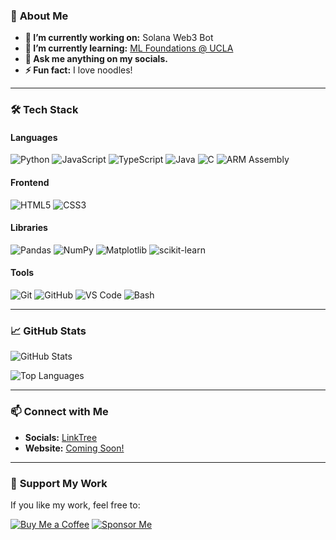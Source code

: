 ### 🚀 **About Me**

- **🔭 I’m currently working on:** Solana Web3 Bot
- **🌱 I’m currently learning:** [ML Foundations @ UCLA]([https://www.example.com](https://ecornell.cornell.edu/courses/technology/machine-learning-foundations/))
- **💬 Ask me anything on my socials.**
- **⚡ Fun fact:** I love noodles!

---

### 🛠️ **Tech Stack**
#### **Languages**
![Python](https://img.shields.io/badge/-Python-3776AB?logo=python&logoColor=white&style=for-the-badge)
![JavaScript](https://img.shields.io/badge/-JavaScript-F7DF1E?logo=javascript&logoColor=black&style=for-the-badge)
![TypeScript](https://img.shields.io/badge/-TypeScript-3178C6?logo=typescript&logoColor=white&style=for-the-badge)
![Java](https://img.shields.io/badge/-Java-007396?logo=java&logoColor=white&style=for-the-badge)
![C](https://img.shields.io/badge/-C-00599C?logo=c&logoColor=white&style=for-the-badge)
![ARM Assembly](https://img.shields.io/badge/-ARM%20Assembly-0091BD?logo=arm&logoColor=white&style=for-the-badge)

#### **Frontend**
![HTML5](https://img.shields.io/badge/-HTML5-E34F26?logo=html5&logoColor=white&style=for-the-badge)
![CSS3](https://img.shields.io/badge/-CSS3-1572B6?logo=css3&logoColor=white&style=for-the-badge)

[comment]: **Backend**
[comment]: **Databases**
[comment]: **DevOps&Cloud**

#### **Libraries**
![Pandas](https://img.shields.io/badge/-Pandas-150458?logo=pandas&logoColor=white&style=for-the-badge)
![NumPy](https://img.shields.io/badge/-NumPy-013243?logo=numpy&logoColor=white&style=for-the-badge)
![Matplotlib](https://img.shields.io/badge/-Matplotlib-019CFF?logo=python&logoColor=white&style=for-the-badge)
![scikit-learn](https://img.shields.io/badge/-scikit--learn-F7931E?logo=scikit-learn&logoColor=white&style=for-the-badge)

#### **Tools**
![Git](https://img.shields.io/badge/-Git-F05032?logo=git&logoColor=white&style=for-the-badge)
![GitHub](https://img.shields.io/badge/-GitHub-181717?logo=github&logoColor=white&style=for-the-badge)
![VS Code](https://img.shields.io/badge/-VS%20Code-007ACC?logo=visual-studio-code&logoColor=white&style=for-the-badge)
![Bash](https://img.shields.io/badge/-Bash-4EAA25?logo=gnu-bash&logoColor=white&style=for-the-badge)


---

### 📈 **GitHub Stats**

![GitHub Stats](https://github-readme-stats.vercel.app/api?username=jjcookss&show_icons=true&hide_border=true&theme=radical)

![Top Languages](https://github-readme-stats.vercel.app/api/top-langs/?username=jjcookss&layout=compact&hide_border=true&theme=radical)

---

### 📫 **Connect with Me**

- **Socials:** [LinkTree](https://linktr.ee/jjcookss)
- **Website:** [Coming Soon!]()

---

### 🌟 **Support My Work**

If you like my work, feel free to:

[![Buy Me a Coffee](https://img.shields.io/badge/-Buy%20me%20a%20coffee-FFDD00?logo=buymeacoffee&logoColor=black&style=for-the-badge)](https://buymeacoffee.com/jjcooks)
[![Sponsor Me](https://img.shields.io/badge/-Sponsor%20Me-EA4AAA?logo=github-sponsors&logoColor=white&style=for-the-badge)](https://github.com/sponsors/jj-cooks)
